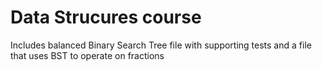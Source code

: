 # Data Strucures course
Includes balanced Binary Search Tree file with supporting tests and a file that uses BST to operate on fractions
